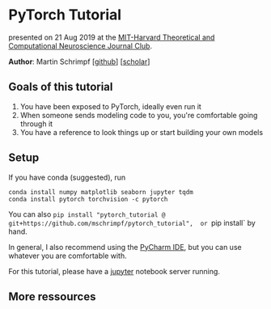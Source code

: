 # PyTorch Tutorial
presented on 21 Aug 2019 at the [MIT-Harvard Theoretical and Computational Neuroscience Journal Club](https://compneurojc.github.io/).

**Author**: Martin Schrimpf \[[github](https://github.com/mschrimpf)\] \[[scholar](https://scholar.google.com/citations?user=RiZ-RdwAAAAJ)\]


## Goals of this tutorial

1. You have been exposed to PyTorch, ideally even run it
2. When someone sends modeling code to you, you're comfortable going through it
3. You have a reference to look things up or start building your own models


## Setup
If you have conda (suggested), run
```
conda install numpy matplotlib seaborn jupyter tqdm
conda install pytorch torchvision -c pytorch
```
You can also `pip install "pytorch_tutorial @ git+https://github.com/mschrimpf/pytorch_tutorial", 
or `pip install` by hand.

In general, I also recommend using the [PyCharm IDE](https://www.jetbrains.com/pycharm/), but you can use whatever you are comfortable with.

For this tutorial, please have a [jupyter](https://jupyter.org/) notebook server running.


## More ressources
